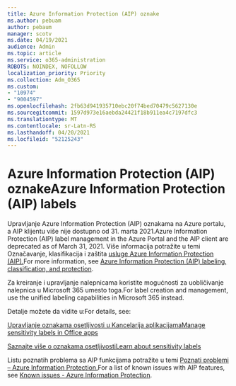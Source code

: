 ```yaml
---
title: Azure Information Protection (AIP) oznake
ms.author: pebuam
author: pebaum
manager: scotv
ms.date: 04/19/2021
audience: Admin
ms.topic: article
ms.service: o365-administration
ROBOTS: NOINDEX, NOFOLLOW
localization_priority: Priority
ms.collection: Adm_O365
ms.custom:
- "10974"
- "9004597"
ms.openlocfilehash: 2fb63d941935710ebc20f74bed70479c5627130e
ms.sourcegitcommit: 1597d973e16aebda24421f18b911ea4c7197dfc3
ms.translationtype: MT
ms.contentlocale: sr-Latn-RS
ms.lasthandoff: 04/20/2021
ms.locfileid: "52125243"
---
```

# <a name="azure-information-protection-aip-labels"></a><span data-ttu-id="86230-102">Azure Information Protection (AIP) oznake</span><span class="sxs-lookup"><span data-stu-id="86230-102">Azure Information Protection (AIP) labels</span></span>

<span data-ttu-id="86230-103">Upravljanje Azure Information Protection (AIP) oznakama na Azure portalu, a AIP klijentu više nije dostupno od 31. marta 2021.</span><span class="sxs-lookup"><span data-stu-id="86230-103">Azure Information Protection (AIP) label management in the Azure Portal and the AIP client are deprecated as of March 31, 2021.</span></span> <span data-ttu-id="86230-104">Više informacija potražite u temi Označavanje, klasifikacija i zaštita [usluge Azure Information Protection (AIP).](https://docs.microsoft.com/azure/information-protection/aip-classification-and-protection)</span><span class="sxs-lookup"><span data-stu-id="86230-104">For more information, see [Azure Information Protection (AIP) labeling, classification, and protection](https://docs.microsoft.com/azure/information-protection/aip-classification-and-protection).</span></span>

<span data-ttu-id="86230-105">Za kreiranje i upravljanje nalepnicama koristite mogućnosti za uobličivanje nalepnica u Microsoft 365 umesto toga.</span><span class="sxs-lookup"><span data-stu-id="86230-105">For label creation and management, use the unified labeling capabilities in Microsoft 365 instead.</span></span> 

<span data-ttu-id="86230-106">Detalje možete da vidite u:</span><span class="sxs-lookup"><span data-stu-id="86230-106">For details, see:</span></span>

[<span data-ttu-id="86230-107">Upravljanje oznakama osetljivosti u Kancelarija aplikacijama</span><span class="sxs-lookup"><span data-stu-id="86230-107">Manage sensitivity labels in Office apps</span></span>](https://docs.microsoft.com/microsoft-365/compliance/sensitivity-labels-office-apps)

[<span data-ttu-id="86230-108">Saznajte više o oznakama osetljivosti</span><span class="sxs-lookup"><span data-stu-id="86230-108">Learn about sensitivity labels</span></span>](https://docs.microsoft.com/microsoft-365/compliance/sensitivity-labels)

<span data-ttu-id="86230-109">Listu poznatih problema sa AIP funkcijama potražite u temi [Poznati problemi – Azure Information Protection.](https://docs.microsoft.com/azure/information-protection/known-issues)</span><span class="sxs-lookup"><span data-stu-id="86230-109">For a list of known issues with AIP features, see [Known issues - Azure Information Protection](https://docs.microsoft.com/azure/information-protection/known-issues).</span></span>